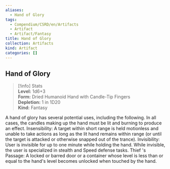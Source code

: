 ```yaml
---
aliases:
  - Hand of Glory
tags:
  - Compendium/CSRD/en/Artifacts
  - Artifact
  - Artifact/Fantasy
title: Hand of Glory
collection: Artifacts
kind: Artifact
categories: []
---
```

## Hand of Glory  
>[!info] Stats  
> **Level:** 1d6+3  
> **Form:** Dried Humanoid Hand with Candle-Tip Fingers  
> **Depletion:** 1 in 1D20  
> **Kind:** Fantasy
  
A hand of glory has several potential uses, including the following. In all cases, the candles making up the hand must be lit and burning to produce an effect. Insensibility: A target within short range is held motionless and unable to take actions as long as the lit hand remains within range (or until the target is attacked or otherwise snapped out of the trance). Invisibility: User is invisible for up to one minute while holding the hand. While invisible, the user is specialized in stealth and Speed defense tasks. Thief 's Passage: A locked or barred door or a container whose level is less than or equal to the hand's level becomes unlocked when touched by the hand.